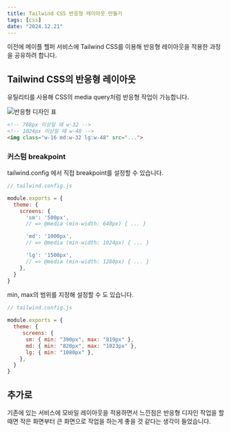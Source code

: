 ```yaml
---
title: Tailwind CSS 반응형 레이아웃 만들기
tags: [css]
date: "2024.12.21"
---
```

이전에 메이플 헬퍼 서비스에 Tailwind CSS를 이용해 반응형 레이아웃을 적용한 과정을 공유하려 합니다. 

## Tailwind CSS의 반응형 레이아웃
유틸리티를 사용해 CSS의 media query처럼 반응형 작업이 가능합니다.

![반응형 디자인 표](/img/css/Creating-a-Responsive-Layout-with-Tailwind-CSS/ResponsiveDesign.png)

```html
<!-- 768px 이상일 때 w-32 -->
<!-- 1024px 이상일 때 w-48 -->
<img class="w-16 md:w-32 lg:w-48" src="...">
```

### 커스텀 breakpoint
tailwind.config 에서 직접 breakpoint를 설정할 수 있습니다.
```js
// tailwind.config.js

module.exports = {
  theme: {
    screens: {
      'sm': '500px',
      // => @media (min-width: 640px) { ... }

      'md': '1000px',
      // => @media (min-width: 1024px) { ... }

      'lg': '1500px',
      // => @media (min-width: 1280px) { ... }
    },
  }
}
```
min, max의 범위를 지정해 설정할 수 도 있습니다.
```js
// tailwind.config.js

module.exports = {
  theme: {
     screens: {
      sm: { min: "390px", max: "819px" },
      md: { min: "820px", max: "1023px" },
      lg: { min: "1080px" },
    },
  }
}
```

## 추가로
기존에 있는 서비스에 모바일 레이아웃을 적용하면서 느낀점은 반응형 디자인 작업을 할 때면 작은 화면부터 큰 화면으로 작업을 하는게 좋을 것 같다는 생각이 들었습니다.